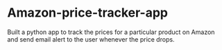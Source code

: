 # Amazon-price-tracker-app
Built a python app to track the prices for a particular product on Amazon and send email alert to the user whenever the price drops.
